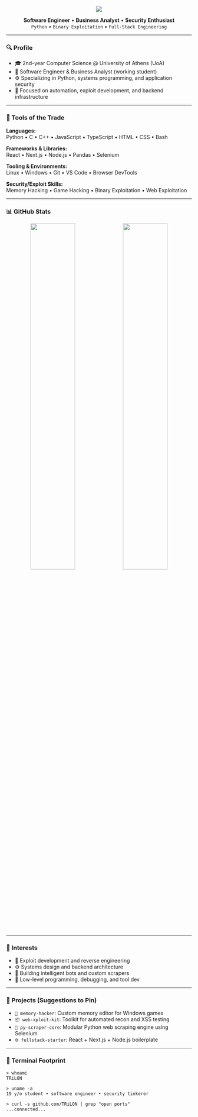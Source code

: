 <!-- GitHub Profile README for TRiLON -->

<p align="center">
  <img src="https://readme-typing-svg.herokuapp.com?font=Fira+Code&size=24&pause=1000&color=00FFAD&center=true&vCenter=true&width=435&lines=echo+%22TRiLON%22;cd+/dev/mind;sudo+make+software" />
</p>

<p align="center">
  <strong>Software Engineer</strong> • <strong>Business Analyst</strong> • <strong>Security Enthusiast</strong><br/>
  <code>Python</code> • <code>Binary Exploitation</code> • <code>Full-Stack Engineering</code>
</p>

---

### 🔍 Profile

- 🎓 2nd-year Computer Science @ University of Athens (UoA)
- 💼 Software Engineer & Business Analyst (working student)
- ⚙️ Specializing in Python, systems programming, and application security
- 🧠 Focused on automation, exploit development, and backend infrastructure

---

### 🧰 Tools of the Trade

**Languages:**  
Python • C • C++ • JavaScript • TypeScript • HTML • CSS • Bash  

**Frameworks & Libraries:**  
React • Next.js • Node.js • Pandas • Selenium  

**Tooling & Environments:**  
Linux • Windows • Git • VS Code • Browser DevTools  

**Security/Exploit Skills:**  
Memory Hacking • Game Hacking • Binary Exploitation • Web Exploitation  

---

### 📊 GitHub Stats

<p align="center">
  <img width="49%" src="https://github-readme-stats.vercel.app/api?username=TRiLON&show_icons=true&theme=tokyonight" />
  <img width="49%" src="https://github-readme-streak-stats.herokuapp.com/?user=TRiLON&theme=tokyonight" />
</p>

---

### 🧠 Interests

- 🔐 Exploit development and reverse engineering  
- ⚙️ Systems design and backend architecture  
- 🧪 Building intelligent bots and custom scrapers  
- 🧩 Low-level programming, debugging, and tool dev

---

### 📂 Projects (Suggestions to Pin)

- `🔧 memory-hacker`: Custom memory editor for Windows games  
- `📦 web-xploit-kit`: Toolkit for automated recon and XSS testing  
- `🐍 py-scraper-core`: Modular Python web scraping engine using Selenium  
- `🌐 fullstack-starter`: React + Next.js + Node.js boilerplate

---

### 👣 Terminal Footprint

```
> whoami
TRiLON

> uname -a
19 y/o student • software engineer • security tinkerer

> curl -s github.com/TRiLON | grep "open ports"
...connected...
```
